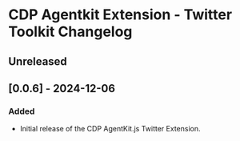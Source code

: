 # CDP Agentkit Extension - Twitter Toolkit Changelog

## Unreleased

## [0.0.6] - 2024-12-06

### Added

- Initial release of the CDP AgentKit.js Twitter Extension.
